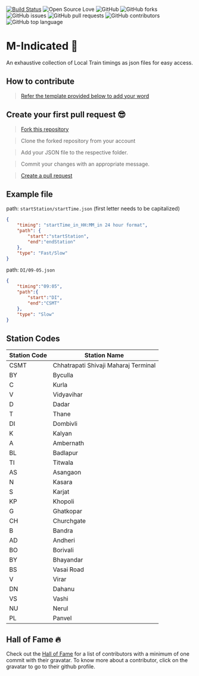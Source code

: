 [![Build Status](https://travis-ci.org/Showndarya/Hacktoberfest.svg?branch=master)](https://travis-ci.org/Showndarya/Hacktoberfest)
![Open Source Love](https://img.shields.io/badge/Open%20Source-%E2%9D%A4-red.svg)
![GitHub](https://img.shields.io/github/license/kjsce-codecell/m-indicated.svg)
![GitHub forks](https://img.shields.io/github/forks/kjsce-codecell/m-indicated.svg)
![GitHub issues](https://img.shields.io/github/issues/kjsce-codecell/m-indicated.svg)
![GitHub pull requests](https://img.shields.io/github/issues-pr/kjsce-codecell/m-indicated.svg)
![GitHub contributors](https://img.shields.io/github/contributors/kjsce-codecell/m-indicated.svg)
![GitHub top language](https://img.shields.io/github/languages/top/kjsce-codecell/m-indicated.svg)

# M-Indicated :book:

An exhaustive collection of Local Train timings as json files for easy access.

## How to contribute 

> [Refer the template provided below to add your word](https://github.com/kjsce-codecell/m-indicated/CONTRIBUTING.md)

## Create your first pull request :sunglasses:

> [Fork this repository](https://help.github.com/articles/fork-a-repo/)

>  Clone the forked repository from your account

> Add your JSON file to the respective folder.

> Commit your changes with an appropriate message.

> [Create a pull request](https://help.github.com/articles/creating-a-pull-request-from-a-fork/)

## Example file
path: `startStation/startTime.json` (first letter needs to be capitalized)
```json
{
    "timing": "startTime_in_HH:MM_in 24 hour format",
    "path": {
        "start":"startStation",
        "end":"endStation"
    },
    "type": "Fast/Slow"
}
```

path: `DI/09-05.json`
```json
{
    "timing":"09:05",
    "path":{
        "start":"DI",
        "end":"CSMT"
    },
    "type": "Slow"
}
```

## Station Codes  
Station Code | Station Name |
--- | --- |
CSMT | Chhatrapati Shivaji Maharaj Terminal |
BY | Byculla |
C | Kurla |
V | Vidyavihar |
D | Dadar |
T | Thane |
DI | Dombivli |
K | Kalyan |
A | Ambernath |
BL | Badlapur |
TI | Titwala |
AS | Asangaon |
N | Kasara |
S | Karjat |
KP | Khopoli |
G | Ghatkopar |
CH | Churchgate |
B | Bandra |
AD | Andheri |
BO | Borivali |
BY | Bhayandar |
BS | Vasai Road |
V | Virar |
DN | Dahanu |
VS | Vashi |
NU | Nerul |
PL | Panvel |



## Hall of Fame :fire:

Check out the [Hall of Fame]() for a list of contributors with a minimum of one commit with their gravatar. To know more about a contributor, click on the gravatar to go to their github profile.